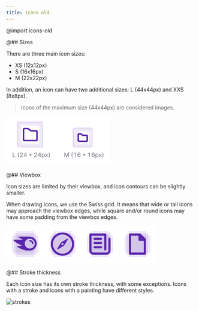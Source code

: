 ```yaml
---
title: Icons old
---
```


@import icons-old

@## Sizes

There are three main icon sizes:

- XS (12x12px)
- S (16x16px)
- M (22x22px)

In addition, an icon can have two additional sizes: L (44x44px) and XXS (8x8px).

> Icons of the maximum size (44x44px) are considered images.

![sizing](static/sizing.png)

@## Viewbox

Icon sizes are limited by their viewbox, and icon contours can be slightly smaller.

When drawing icons, we use the Swiss grid. It means that wide or tall icons may approach the viewbox edges, while square and/or round icons may have some padding from the viewbox edges.

![viewbox](static/viewbox.png)

@## Stroke thickness

Each icon size has its own stroke thickness, with some exceptions. Icons with a stroke and icons with a painting have different styles.

![strokes](static/strokes.png)
